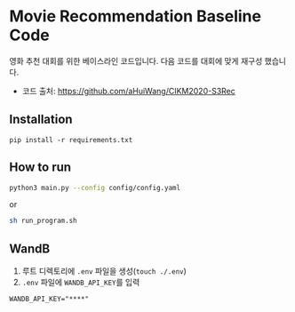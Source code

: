 # Movie Recommendation Baseline Code

영화 추천 대회를 위한 베이스라인 코드입니다. 다음 코드를 대회에 맞게 재구성 했습니다.

- 코드 출처: https://github.com/aHuiWang/CIKM2020-S3Rec

## Installation

```
pip install -r requirements.txt
```

## How to run

```bash
python3 main.py --config config/config.yaml
```
or
```bash
sh run_program.sh
```

## WandB
1. 루트 디렉토리에 `.env` 파일을 생성(`touch ./.env`)
2. `.env` 파일에 `WANDB_API_KEY`를 입력
```
WANDB_API_KEY="****"
```
